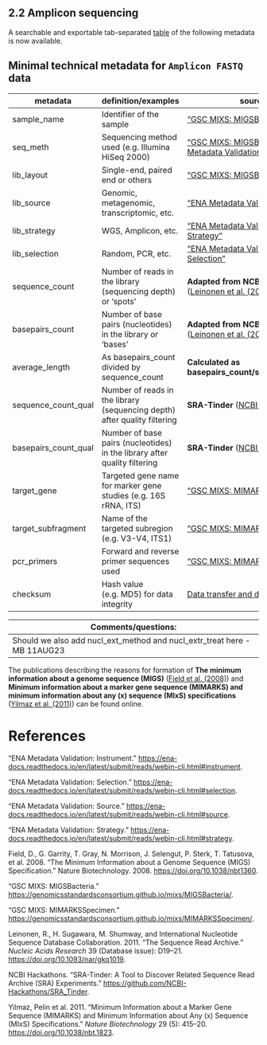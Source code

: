 ## 2.2 Amplicon sequencing

A searchable and exportable tab-separated
[table](Amplicon_Technical_Metadata.tsv) of the following metadata is
now available.

## Minimal technical metadata for `Amplicon FASTQ` data

| **metadata**         | **definition/examples**                                                   | **source**                                                                                                                                                                                                              |
|------------------|------------------------------------|------------------|
| sample_name          | Identifier of the sample                                                  | [“GSC MIXS: MIGSBacteria”](https://genomicsstandardsconsortium.github.io/mixs/MIGSBacteria/)                                                                                                                            |
| seq_meth             | Sequencing method used (e.g. Illumina HiSeq 2000)                         | [“GSC MIXS: MIGSBacteria”](https://genomicsstandardsconsortium.github.io/mixs/MIGSBacteria/), [“ENA Metadata Validation: Instrument”](https://ena-docs.readthedocs.io/en/latest/submit/reads/webin-cli.html#instrument) |
| lib_layout           | Single-end, paired end or others                                          | [“GSC MIXS: MIGSBacteria”](https://genomicsstandardsconsortium.github.io/mixs/MIGSBacteria/)                                                                                                                            |
| lib_source           | Genomic, metagenomic, transcriptomic, etc.                                | [“ENA Metadata Validation: Source”](https://ena-docs.readthedocs.io/en/latest/submit/reads/webin-cli.html#source)                                                                                                       |
| lib_strategy         | WGS, Amplicon, etc.                                                       | [“ENA Metadata Validation: Strategy”](https://ena-docs.readthedocs.io/en/latest/submit/reads/webin-cli.html#strategy)                                                                                                   |
| lib_selection        | Random, PCR, etc.                                                         | [“ENA Metadata Validation: Selection”](https://ena-docs.readthedocs.io/en/latest/submit/reads/webin-cli.html#selection)                                                                                                 |
| sequence_count       | Number of reads in the library (sequencing depth) or ‘spots’              | **Adapted from NCBI-SRA** ([Leinonen et al. (2011)](https://www.ncbi.nlm.nih.gov/pmc/articles/PMC3013647/))                                                                                                             |
| basepairs_count      | Number of base pairs (nucleotides) in the library or ‘bases’              | **Adapted from NCBI-SRA** ([Leinonen et al. (2011)](https://www.ncbi.nlm.nih.gov/pmc/articles/PMC3013647/))                                                                                                             |
| average_length       | As basepairs_count divided by sequence_count                              | **Calculated as basepairs_count/sequence_count**                                                                                                                                                                        |
| sequence_count_qual  | Number of reads in the library (sequencing depth) after quality filtering | **SRA-Tinder** ([NCBI Hackathons](https://github.com/NCBI-Hackathons/SRA_Tinder))                                                                                                                                       |
| basepairs_count_qual | Number of base pairs (nucleotides) in the library after quality filtering | **SRA-Tinder** ([NCBI Hackathons](https://github.com/NCBI-Hackathons/SRA_Tinder))                                                                                                                                       |
| target_gene          | Targeted gene name for marker gene studies (e.g. 16S rRNA, ITS)           | [“GSC MIXS: MIMARKSSpecimen”](https://genomicsstandardsconsortium.github.io/mixs/MIMARKSSpecimen/)                                                                                                                      |
| target_subfragment   | Name of the targeted subregion (e.g. V3-V4, ITS1)                         | [“GSC MIXS: MIMARKSSpecimen”](https://genomicsstandardsconsortium.github.io/mixs/MIMARKSSpecimen/)                                                                                                                      |
| pcr_primers          | Forward and reverse primer sequences used                                 | [“GSC MIXS: MIMARKSSpecimen”](https://genomicsstandardsconsortium.github.io/mixs/MIMARKSSpecimen/)                                                                                                                      |
| checksum             | Hash value (e.g. MD5) for data integrity                                  | [Data transfer and data integrity](Data_Transfer_Data_Integrity.md)                                                                                                                                                     |

| Comments/questions:                                                     |
|------------------------------------------------------------------------|
| Should we also add nucl_ext_method and nucl_extr_treat here -MB 11AUG23 |

The publications describing the reasons for formation of **The minimum
information about a genome sequence (MIGS)** ([Field et al.
(2008)](https://doi.org/10.1038/nbt1360)) and **Minimum information
about a marker gene sequence (MIMARKS) and minimum information about any
(x) sequence (MIxS) specifications** ([Yilmaz et al.
(2011)](https://doi.org/10.1038/nbt.1823)) can be found online.

# References

“ENA Metadata Validation: Instrument.”
<https://ena-docs.readthedocs.io/en/latest/submit/reads/webin-cli.html#instrument>.

“ENA Metadata Validation: Selection.”
<https://ena-docs.readthedocs.io/en/latest/submit/reads/webin-cli.html#selection>.

“ENA Metadata Validation: Source.”
<https://ena-docs.readthedocs.io/en/latest/submit/reads/webin-cli.html#source>.

“ENA Metadata Validation: Strategy.”
<https://ena-docs.readthedocs.io/en/latest/submit/reads/webin-cli.html#strategy>.

Field, D., G. Garrity, T. Gray, N. Morrison, J. Selengut, P. Sterk, T.
Tatusova, et al. 2008. “The Minimum Information about a Genome Sequence
(MIGS) Specification.” Nature Biotechnology. 2008.
<https://doi.org/10.1038/nbt1360>.

“GSC MIXS: MIGSBacteria.”
<https://genomicsstandardsconsortium.github.io/mixs/MIGSBacteria/>.

“GSC MIXS: MIMARKSSpecimen.”
<https://genomicsstandardsconsortium.github.io/mixs/MIMARKSSpecimen/>.

Leinonen, R., H. Sugawara, M. Shumway, and International Nucleotide
Sequence Database Collaboration. 2011. “The Sequence Read Archive.”
*Nucleic Acids Research* 39 (Database issue): D19–21.
<https://doi.org/10.1093/nar/gkq1019>.

NCBI Hackathons. “<span class="nocase">SRA-Tinder: A Tool to Discover
Related Sequence Read Archive (SRA) Experiments</span>.”
<https://github.com/NCBI-Hackathons/SRA_Tinder>.

Yilmaz, Pelin et al. 2011. “Minimum Information about a Marker Gene
Sequence (MIMARKS) and Minimum Information about Any (x) Sequence (MIxS)
Specifications.” *Nature Biotechnology* 29 (5): 415–20.
<https://doi.org/10.1038/nbt.1823>.
